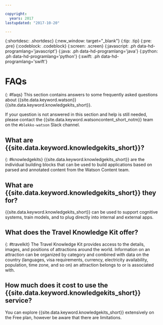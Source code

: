 ```yaml
---

copyright:
  years: 2017
lastupdated: "2017-10-20"

---
```


{:shortdesc: .shortdesc}
{:new_window: target="_blank"}
{:tip: .tip}
{:pre: .pre}
{:codeblock: .codeblock}
{:screen: .screen}
{:javascript: .ph data-hd-programlang='javascript'}
{:java: .ph data-hd-programlang='java'}
{:python: .ph data-hd-programlang='python'}
{:swift: .ph data-hd-programlang='swift'}

# FAQs
{: #faqs}
This section contains answers to some frequently asked questions about {{site.data.keyword.watson}} {{site.data.keyword.knowledgekits_short}}.

If your question is not answered in this section and help is still needed, please contact the {{site.data.keyword.watsoncontent_short_notm}} team on the  `#blekko-watson` Slack channel.


## What are {{site.data.keyword.knowledgekits_short}}?
{: #knowledgekits}
{{site.data.keyword.knowledgekits_short}} are the individual building blocks that can be used to build applications based on parsed and annotated content from the Watson Content team.


## What are {{site.data.keyword.knowledgekits_short}} they for?
{{site.data.keyword.knowledgekits_short}} can be used to support cognitive systems, train models, and to plug directly into internal and external apps.


## What does the Travel Knowledge Kit offer?
{: #travelkit}
The Travel Knowledge Kit provides access to the details, images, and positions of attractions around the world. Information on an attraction can be organized by category and combined with data on the country (languages, visa requirements, currency, electricity availability, population, time zone, and so on) an attraction belongs to or is associated with.


## How much does it cost to use the {{site.data.keyword.knowledgekits_short}} service?

You can explore {{site.data.keyword.knowledgekits_short}} extensively on the Free plan, however be aware that there are limitations.

<!-- ## What are the limits on the number of calls for each plan?  -->

<!-- ## How can I update my plan?
To upgrade your plan, complete these steps:

1.  From the {{site.data.keyword.Bluemix_notm}} menu, select **Services** > **Dashboard**.
1.  Select the service instance that you want to upgrade to open it.
1.  Click **Plan** from the navigation pane.
   From here, you can see your current plan and other available plan options, and make changes. -->

<!-- ## How do you secure your service?

## Can I cache data from the APIs offered through {{site.data.keyword.knowledgekits_short}}?

## How do I ask questions and provide feedback?
If you experience issues with the service or getting started instructions, you can get help by searching for information or by asking a question in our [IBM developerWorks Answers forum](https://developer.ibm.com/answers/topics/travel-knowledge-kit/?smartspace=bluemix){:new_window}. 

When you use the forums to ask a question, tag your question so that it is seen by the {{site.data.keyword.Bluemix_notm}} development teams. Include the **bluemix** and **knowledge-kits** tags.
 -->


<!-- For detailed guidance on what to include on this page, see [FAQs guidance](/docs/developing/content-kit/faq.html). You can also check out some examples here: [FAQS](/docs/developing/Access-Management/iamfaq.html#faqs) and [Standard account FAQs](/docs/pricing/account_faq.html#stdaccountfaq). -->

